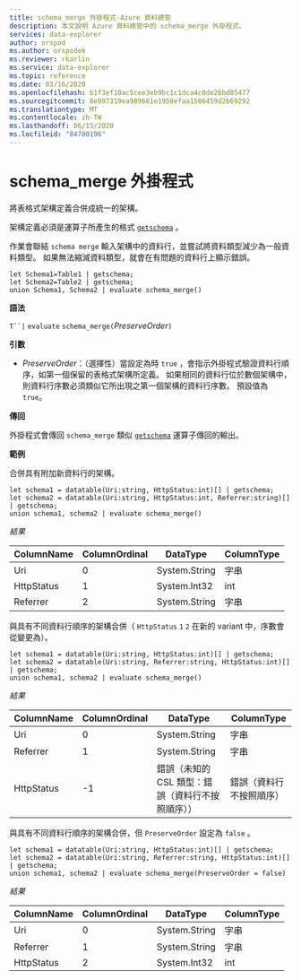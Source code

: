 ```yaml
---
title: schema_merge 外掛程式-Azure 資料總管
description: 本文說明 Azure 資料總管中的 schema_merge 外掛程式。
services: data-explorer
author: orspod
ms.author: orspodek
ms.reviewer: rkarlin
ms.service: data-explorer
ms.topic: reference
ms.date: 03/16/2020
ms.openlocfilehash: b1f3ef10ac5cee3eb9bc1c1dca4c0de26bd85477
ms.sourcegitcommit: 8e097319ea989661e1958efaa1586459d2b69292
ms.translationtype: MT
ms.contentlocale: zh-TW
ms.lasthandoff: 06/15/2020
ms.locfileid: "84780196"
---
```

# <a name="schema_merge-plugin"></a>schema_merge 外掛程式

將表格式架構定義合併成統一的架構。 

架構定義必須是運算子所產生的格式 [`getschema`](./getschemaoperator.md) 。

作業會聯結 `schema merge` 輸入架構中的資料行，並嘗試將資料類型減少為一般資料類型。 如果無法縮減資料類型，就會在有問題的資料行上顯示錯誤。

```kusto
let Schema1=Table1 | getschema;
let Schema2=Table2 | getschema;
union Schema1, Schema2 | evaluate schema_merge()
```

**語法**

`T``|` `evaluate` `schema_merge(`*PreserveOrder*`)`

**引數**

* *PreserveOrder*：（選擇性）當設定為時 `true` ，會指示外掛程式驗證資料行順序，如第一個保留的表格式架構所定義。 如果相同的資料行位於數個架構中，則資料行序數必須類似它所出現之第一個架構的資料行序數。 預設值為 `true`。

**傳回**

外掛程式會傳回 `schema_merge` 類似 [`getschema`](./getschemaoperator.md) 運算子傳回的輸出。

**範例**

合併具有附加新資料行的架構。

```kusto
let schema1 = datatable(Uri:string, HttpStatus:int)[] | getschema;
let schema2 = datatable(Uri:string, HttpStatus:int, Referrer:string)[] | getschema;
union schema1, schema2 | evaluate schema_merge()
```

*結果*

|ColumnName | ColumnOrdinal | DataType | ColumnType|
|---|---|---|---|
|Uri|0|System.String|字串|
|HttpStatus|1|System.Int32|int|
|Referrer|2|System.String|字串|

與具有不同資料行順序的架構合併（ `HttpStatus` `1` `2` 在新的 variant 中，序數會從變更為）。

```kusto
let schema1 = datatable(Uri:string, HttpStatus:int)[] | getschema;
let schema2 = datatable(Uri:string, Referrer:string, HttpStatus:int)[] | getschema;
union schema1, schema2 | evaluate schema_merge()
```

*結果*

|ColumnName | ColumnOrdinal | DataType | ColumnType|
|---|---|---|---|
|Uri|0|System.String|字串|
|Referrer|1|System.String|字串|
|HttpStatus|-1|錯誤（未知的 CSL 類型：錯誤（資料行不按照順序））|錯誤（資料行不按照順序）|

與具有不同資料行順序的架構合併，但 `PreserveOrder` 設定為 `false` 。

```kusto
let schema1 = datatable(Uri:string, HttpStatus:int)[] | getschema;
let schema2 = datatable(Uri:string, Referrer:string, HttpStatus:int)[] | getschema;
union schema1, schema2 | evaluate schema_merge(PreserveOrder = false)
```

*結果*

|ColumnName | ColumnOrdinal | DataType | ColumnType|
|---|---|---|---|
|Uri|0|System.String|字串
|Referrer|1|System.String|字串
|HttpStatus|2|System.Int32|int|
